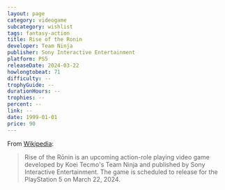 ```yaml
---
layout: page
category: videogame
subcategory: wishlist
tags: fantasy-action
title: Rise of the Ronin
developer: Team Ninja
publisher: Sony Interactive Entertainment
platform: PS5
releaseDate: 2024-03-22
howlongtobeat: 71
difficulty: --
trophyGuide: --
durationHours: --
trophies: --
percent: --
link: --
date: 1999-01-01
price: 90
---
```


From [Wikipedia](https://en.wikipedia.org/wiki/Rise_of_the_R%C5%8Dnin):

> Rise of the Rōnin is an upcoming action-role playing video game developed by Koei Tecmo's Team Ninja and published by Sony Interactive Entertainment. The game is scheduled to release for the PlayStation 5 on March 22, 2024.
